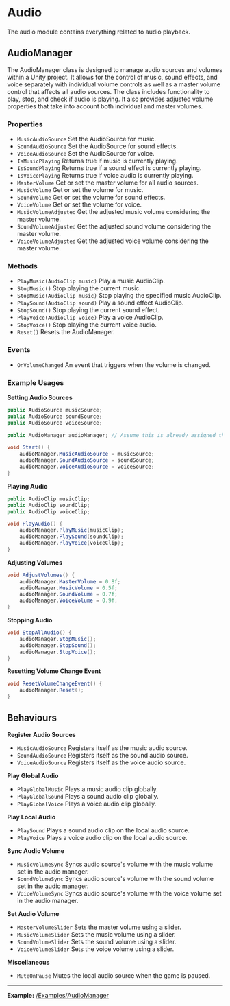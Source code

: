# Audio

The audio module contains everything related to audio playback.

## AudioManager

The AudioManager class is designed to manage audio sources and volumes within a Unity project. It allows for the control of music, sound effects, and voice separately with individual volume controls as well as a master volume control that affects all audio sources. The class includes functionality to play, stop, and check if audio is playing. It also provides adjusted volume properties that take into account both individual and master volumes.

### Properties

- `MusicAudioSource` Set the AudioSource for music.
- `SoundAudioSource` Set the AudioSource for sound effects.
- `VoiceAudioSource` Set the AudioSource for voice.
- `IsMusicPlaying` Returns true if music is currently playing.
- `IsSoundPlaying` Returns true if a sound effect is currently playing.
- `IsVoicePlaying` Returns true if voice audio is currently playing.
- `MasterVolume` Get or set the master volume for all audio sources.
- `MusicVolume` Get or set the volume for music.
- `SoundVolume` Get or set the volume for sound effects.
- `VoiceVolume` Get or set the volume for voice.
- `MusicVolumeAdjusted` Get the adjusted music volume considering the master volume.
- `SoundVolumeAdjusted` Get the adjusted sound volume considering the master volume.
- `VoiceVolumeAdjusted` Get the adjusted voice volume considering the master volume.

### Methods

- `PlayMusic(AudioClip music)` Play a music AudioClip.
- `StopMusic()` Stop playing the current music.
- `StopMusic(AudioClip music)` Stop playing the specified music AudioClip.
- `PlaySound(AudioClip sound)` Play a sound effect AudioClip.
- `StopSound()` Stop playing the current sound effect.
- `PlayVoice(AudioClip voice)` Play a voice AudioClip.
- `StopVoice()` Stop playing the current voice audio.
- `Reset()` Resets the AudioManager.

### Events

- `OnVolumeChanged` An event that triggers when the volume is changed.

### Example Usages

**Setting Audio Sources**

```csharp
public AudioSource musicSource;
public AudioSource soundSource;
public AudioSource voiceSource;

public AudioManager audioManager; // Assume this is already assigned through the inspector or elsewhere

void Start() {
    audioManager.MusicAudioSource = musicSource;
    audioManager.SoundAudioSource = soundSource;
    audioManager.VoiceAudioSource = voiceSource;
}
```

**Playing Audio**

```csharp
public AudioClip musicClip;
public AudioClip soundClip;
public AudioClip voiceClip;

void PlayAudio() {
    audioManager.PlayMusic(musicClip);
    audioManager.PlaySound(soundClip);
    audioManager.PlayVoice(voiceClip);
}
```

**Adjusting Volumes**

```csharp
void AdjustVolumes() {
    audioManager.MasterVolume = 0.8f;
    audioManager.MusicVolume = 0.5f;
    audioManager.SoundVolume = 0.7f;
    audioManager.VoiceVolume = 0.9f;
}
```

**Stopping Audio**

```csharp
void StopAllAudio() {
    audioManager.StopMusic();
    audioManager.StopSound();
    audioManager.StopVoice();
}
```

**Resetting Volume Change Event**

```csharp
void ResetVolumeChangeEvent() {
    audioManager.Reset();
}
```

## Behaviours

**Register Audio Sources**

- `MusicAudioSource` Registers itself as the music audio source.
- `SoundAudioSource` Registers itself as the sound audio source.
- `VoiceAudioSource` Registers itself as the voice audio source.

**Play Global Audio**

- `PlayGlobalMusic` Plays a music audio clip globally.
- `PlayGlobalSound` Plays a sound audio clip globally.
- `PlayGlobalVoice` Plays a voice audio clip globally.

**Play Local Audio**

- `PlaySound` Plays a sound audio clip on the local audio source.
- `PlayVoice` Plays a voice audio clip on the local audio source.

**Sync Audio Volume**

- `MusicVolumeSync` Syncs audio source's volume with the music volume set in the audio manager.
- `SoundVolumeSync` Syncs audio source's volume with the sound volume set in the audio manager.
- `VoiceVolumeSync` Syncs audio source's volume with the voice volume set in the audio manager.

**Set Audio Volume**

- `MasterVolumeSlider` Sets the master volume using a slider.
- `MusicVolumeSlider` Sets the music volume using a slider.
- `SoundVolumeSlider` Sets the sound volume using a slider.
- `VoiceVolumeSlider` Sets the voice volume using a slider.

**Miscellaneous**

- `MuteOnPause` Mutes the local audio source when the game is paused.

---

**Example:** [/Examples/AudioManager](/Examples/AudioManager)
